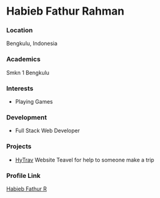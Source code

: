 # Habieb Fathur Rahman

### Location

Bengkulu, Indonesia

### Academics

Smkn 1 Bengkulu

### Interests

- Playing Games

### Development

- Full Stack Web Developer

### Projects

- [HyTrav](https://github.com/Iam-Hydra/Hytrav) Website Teavel for help to someone make a trip

### Profile Link

[Habieb Fathur R](https://github.com/Iam-Hydra)
